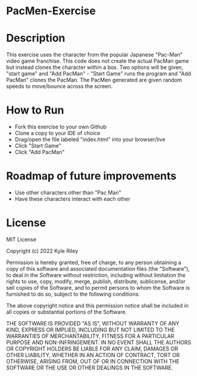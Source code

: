 # PacMen-Exercise
# Description
This exercise uses the character from the popular Japanese "Pac-Man" video game franchise. This code does not create the actual PacMan game but instead clones the character within a box. Two options will be given, "start game" and "Add PacMan" - "Start Game" runs the program and "Add PacMan" clones the PacMan. The PacMen generated are given random speeds to move/bounce across the screen.
# How to Run
- Fork this exercise to your own Github
- Clone a copy to your IDE of choice
- Drag/open the file labeled "index.html" into your browser/live
- Click "Start Game"
- Click "Add PacMan"

# Roadmap of future improvements
- Use other characters other than "Pac Man"
- Have these characters interact with each other

# License
MIT License

Copyright (c) 2022 Kyle Riley

Permission is hereby granted, free of charge, to any person obtaining a copy of this software and associated documentation files (the "Software"), to deal in the Software without restriction, including without limitation the rights to use, copy, modify, merge, publish, distribute, sublicense, and/or sell copies of the Software, and to permit persons to whom the Software is furnished to do so, subject to the following conditions:

The above copyright notice and this permission notice shall be included in all copies or substantial portions of the Software.

THE SOFTWARE IS PROVIDED "AS IS", WITHOUT WARRANTY OF ANY KIND, EXPRESS OR IMPLIED, INCLUDING BUT NOT LIMITED TO THE WARRANTIES OF MERCHANTABILITY, FITNESS FOR A PARTICULAR PURPOSE AND NON-INFRINGEMENT. IN NO EVENT SHALL THE AUTHORS OR COPYRIGHT HOLDERS BE LIABLE FOR ANY CLAIM, DAMAGES OR OTHER LIABILITY, WHETHER IN AN ACTION OF CONTRACT, TORT OR OTHERWISE, ARISING FROM, OUT OF OR IN CONNECTION WITH THE SOFTWARE OR THE USE OR OTHER DEALINGS IN THE SOFTWARE.
